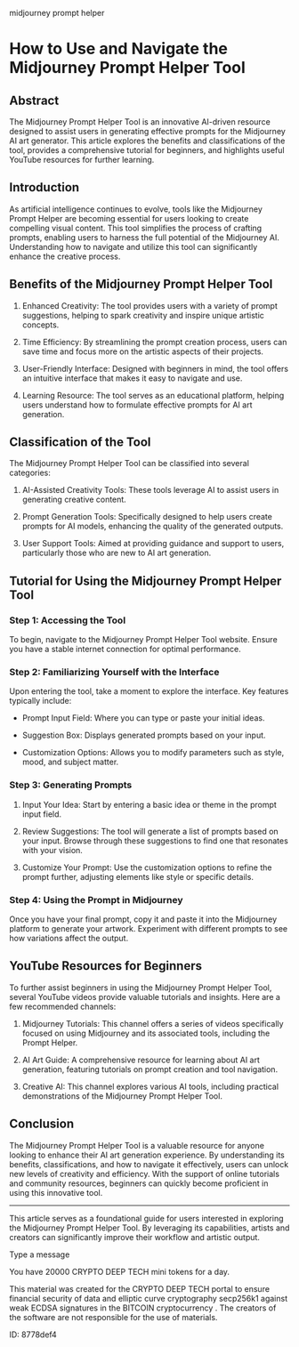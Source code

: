 midjourney prompt helper
# How to Use and Navigate the Midjourney Prompt Helper Tool



## Abstract



The Midjourney Prompt Helper Tool is an innovative AI-driven resource designed to assist users in generating effective prompts for the Midjourney AI art generator. This article explores the benefits and classifications of the tool, provides a comprehensive tutorial for beginners, and highlights useful YouTube resources for further learning.



## Introduction



As artificial intelligence continues to evolve, tools like the Midjourney Prompt Helper are becoming essential for users looking to create compelling visual content. This tool simplifies the process of crafting prompts, enabling users to harness the full potential of the Midjourney AI. Understanding how to navigate and utilize this tool can significantly enhance the creative process.



## Benefits of the Midjourney Prompt Helper Tool



1. Enhanced Creativity: The tool provides users with a variety of prompt suggestions, helping to spark creativity and inspire unique artistic concepts.

2. Time Efficiency: By streamlining the prompt creation process, users can save time and focus more on the artistic aspects of their projects.

3. User-Friendly Interface: Designed with beginners in mind, the tool offers an intuitive interface that makes it easy to navigate and use.

4. Learning Resource: The tool serves as an educational platform, helping users understand how to formulate effective prompts for AI art generation.



## Classification of the Tool



The Midjourney Prompt Helper Tool can be classified into several categories:



1. AI-Assisted Creativity Tools: These tools leverage AI to assist users in generating creative content.

2. Prompt Generation Tools: Specifically designed to help users create prompts for AI models, enhancing the quality of the generated outputs.

3. User Support Tools: Aimed at providing guidance and support to users, particularly those who are new to AI art generation.



## Tutorial for Using the Midjourney Prompt Helper Tool



### Step 1: Accessing the Tool



To begin, navigate to the Midjourney Prompt Helper Tool website. Ensure you have a stable internet connection for optimal performance.



### Step 2: Familiarizing Yourself with the Interface



Upon entering the tool, take a moment to explore the interface. Key features typically include:



- Prompt Input Field: Where you can type or paste your initial ideas.

- Suggestion Box: Displays generated prompts based on your input.

- Customization Options: Allows you to modify parameters such as style, mood, and subject matter.



### Step 3: Generating Prompts



1. Input Your Idea: Start by entering a basic idea or theme in the prompt input field.

2. Review Suggestions: The tool will generate a list of prompts based on your input. Browse through these suggestions to find one that resonates with your vision.

3. Customize Your Prompt: Use the customization options to refine the prompt further, adjusting elements like style or specific details.



### Step 4: Using the Prompt in Midjourney



Once you have your final prompt, copy it and paste it into the Midjourney platform to generate your artwork. Experiment with different prompts to see how variations affect the output.



## YouTube Resources for Beginners



To further assist beginners in using the Midjourney Prompt Helper Tool, several YouTube videos provide valuable tutorials and insights. Here are a few recommended channels:



1. Midjourney Tutorials: This channel offers a series of videos specifically focused on using Midjourney and its associated tools, including the Prompt Helper.

2. AI Art Guide: A comprehensive resource for learning about AI art generation, featuring tutorials on prompt creation and tool navigation.

3. Creative AI: This channel explores various AI tools, including practical demonstrations of the Midjourney Prompt Helper Tool.



## Conclusion



The Midjourney Prompt Helper Tool is a valuable resource for anyone looking to enhance their AI art generation experience. By understanding its benefits, classifications, and how to navigate it effectively, users can unlock new levels of creativity and efficiency. With the support of online tutorials and community resources, beginners can quickly become proficient in using this innovative tool.



---



This article serves as a foundational guide for users interested in exploring the Midjourney Prompt Helper Tool. By leveraging its capabilities, artists and creators can significantly improve their workflow and artistic output.



Type a message

You have 20000 CRYPTO DEEP TECH mini tokens for a day.


This material was created for the  CRYPTO DEEP TECH portal  to ensure financial security of data and elliptic curve cryptography  secp256k1 against weak ECDSA  signatures   in the  BITCOIN cryptocurrency . The creators of the software are not responsible for the use of materials.

 ID: 8778def4
